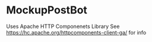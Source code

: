 # MockupPostBot

Uses Apache HTTP Componenets Library
See https://hc.apache.org/httpcomponents-client-ga/ for info
